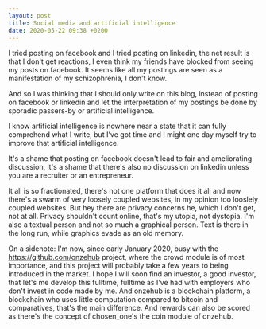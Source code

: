 ```yaml
---
layout: post
title: Social media and artificial intelligence
date: 2020-05-22 09:38 +0200
---
```

I tried posting on facebook and I tried posting on linkedin, the net result is that I don't get reactions, I even think my friends have blocked from seeing my posts on facebook. It seems like all my postings are seen as a manifestation of my schizophrenia, I don't know.

And so I was thinking that I should only write on this blog, instead of posting on facebook or linkedin and let the interpretation of my postings be done by sporadic passers-by or artificial intelligence.

I know artificial intelligence is nowhere near a state that it can fully comprehend what I write, but I've got time and I might one day myself try to improve that artificial intelligence.

It's a shame that posting on facebook doesn't lead to fair and ameliorating discussion, it's a shame that there's also no discussion on linkedin unless you are a recruiter or an entrepreneur.

It all is so fractionated, there's not one platform that does it all and now there's a swarm of very loosely coupled websites, in my opinion too looslely coupled websites. But hey there are privacy concerns he, which I don't get, not at all. Privacy shouldn't count online, that's my utopia, not dystopia. I'm also a textual person and not so much a graphical person. Text is there in the long run, while graphics evade as an old memory.

On a sidenote: I'm now, since early January 2020, busy with the https://github.com/onzehub project, where the crowd module is of most importance, and this project will probably take a few years to being introduced in the market. I hope I will soon find an investor, a good investor, that let's me develop this fulltime, fulltime as I've had with employers who don't invest in code made by me. And onzehub is a blockchain platform, a blockchain who uses little computation compared to bitcoin and comparatives, that's the main difference. And rewards can also be scored as there's the concept of chosen_one's the coin module of onzehub.
